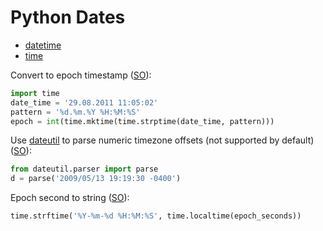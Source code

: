# Python Dates

* [datetime](https://docs.python.org/2/library/datetime.html)
* [time](https://docs.python.org/2/library/time.html)

Convert to epoch timestamp ([SO](https://stackoverflow.com/a/7241238/125246)):

```python
import time
date_time = '29.08.2011 11:05:02'
pattern = '%d.%m.%Y %H:%M:%S'
epoch = int(time.mktime(time.strptime(date_time, pattern)))
```

Use [dateutil](https://dateutil.readthedocs.io/en/stable/index.html) to parse numeric timezone offsets (not supported by default) ([SO](https://stackoverflow.com/questions/1101508/how-to-parse-dates-with-0400-timezone-string-in-python)):

```python
from dateutil.parser import parse
d = parse('2009/05/13 19:19:30 -0400')
```

Epoch second to string ([SO](https://stackoverflow.com/a/12400584/125246)):

```python
time.strftime('%Y-%m-%d %H:%M:%S', time.localtime(epoch_seconds))
```

